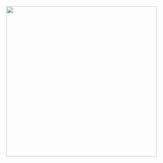 <img src="https://github.com/user-attachments/assets/402714d8-23fb-41af-bc65-d2f6dc429630" height=400>
